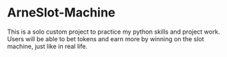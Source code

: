 # ArneSlot-Machine
This is a solo custom project to practice my python skills and project work.
Users will be able to bet tokens and earn more by winning on the slot machine, just like in real life.
    